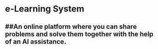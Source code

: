 e-Learning System
===

##An online platform where you can share problems and solve them together with the help of an AI assistance.
---
